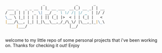 ```markdown

                 _              _       _    
 ___ _   _ _ __ | |_ __ ___  __(_) __ _| | __
/ __| | | | '_ \| __/ _` \ \/ /| |/ _` | |/ /
\__ \ |_| | | | | || (_| |>  < | | (_| |   < 
|___/\__, |_| |_|\__\__,_/_/\_\/ |\__,_|_|\_\
     |___/                   |__/                                                                                                          
                                                                                                                                
```           


             
welcome to my little repo of some personal projects that i've been working on. Thanks for checking it out! Enjoy

<!---
syntaxjak/syntaxjak-projects is a ✨ special ✨ repository because its `README.md` (this file) appears on your GitHub profile.
You can click the Preview link to take a look at your changes.
--->
